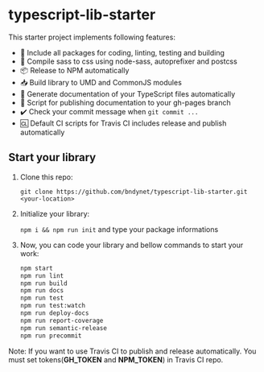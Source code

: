 # typescript-lib-starter

This starter project implements following features:

- :school_satchel: Include all packages for coding, linting, testing and building
- :lipstick: Compile sass to css using node-sass, autoprefixer and postcss
- :package: Release to NPM automatically
- :inbox_tray: Build library to UMD and CommonJS modules
- :blue_book: Generate documentation of your TypeScript files automatically
- :running: Script for publishing documentation to your gh-pages branch
- :heavy_check_mark: Check your commit message when `git commit ...`
- :cl: Default CI scripts for Travis CI includes release and publish automatically

## Start your library

1. Clone this repo:

    `git clone https://github.com/bndynet/typescript-lib-starter.git <your-location>`

1. Initialize your library:

    `npm i && npm run init` and type your package informations

1. Now, you can code your library and bellow commands to start your work:

    ```bash
    npm start
    npm run lint
    npm run build
    npm run docs
    npm run test
    npm run test:watch
    npm run deploy-docs
    npm run report-coverage
    npm run semantic-release
    npm run precommit
    ```


Note: If you want to use Travis CI to publish and release automatically. You must set tokens(**GH_TOKEN** and **NPM_TOKEN**) in Travis CI repo.
